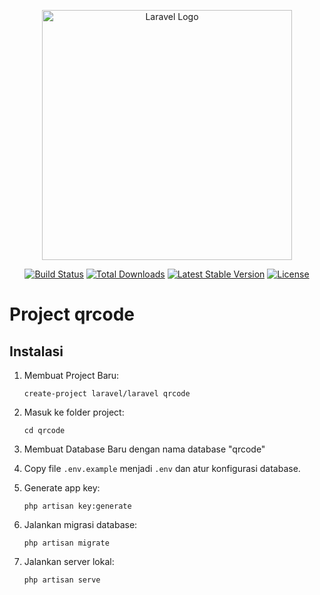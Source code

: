 <p align="center"><a href="https://laravel.com" target="_blank"><img src="https://raw.githubusercontent.com/laravel/art/master/logo-lockup/5%20SVG/2%20CMYK/1%20Full%20Color/laravel-logolockup-cmyk-red.svg" width="400" alt="Laravel Logo"></a></p>

<p align="center">
<a href="https://github.com/laravel/framework/actions"><img src="https://github.com/laravel/framework/workflows/tests/badge.svg" alt="Build Status"></a>
<a href="https://packagist.org/packages/laravel/framework"><img src="https://img.shields.io/packagist/dt/laravel/framework" alt="Total Downloads"></a>
<a href="https://packagist.org/packages/laravel/framework"><img src="https://img.shields.io/packagist/v/laravel/framework" alt="Latest Stable Version"></a>
<a href="https://packagist.org/packages/laravel/framework"><img src="https://img.shields.io/packagist/l/laravel/framework" alt="License"></a>
</p>

# Project qrcode
## Instalasi
1. Membuat Project Baru:  
   ```
   create-project laravel/laravel qrcode
   ```
2. Masuk ke folder project:  
   ```
   cd qrcode
   ```
3. Membuat Database Baru dengan nama database "qrcode"  
   
4. Copy file `.env.example` menjadi `.env` dan atur konfigurasi database.  
5. Generate app key:  
   ```
   php artisan key:generate
   ```
6. Jalankan migrasi database:  
   ```
   php artisan migrate
   ```
7. Jalankan server lokal:  
   ```
   php artisan serve
   ```
